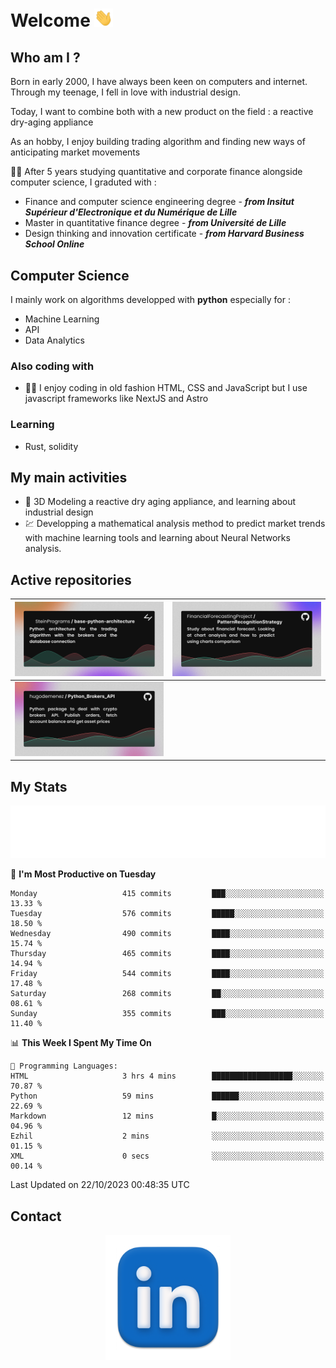# Welcome <img src="assets/hello.gif" width="30px"/>

## Who am I ?

Born in early 2000, I have always been keen on computers and internet.
Through my teenage, I fell in love with industrial design.

Today, I want to combine both with a new product on the field : a reactive dry-aging appliance

As an hobby, I enjoy building trading algorithm and finding new ways of anticipating market movements

:man_student: After 5 years studying quantitative and corporate finance alongside computer science, I graduted with :
* Finance and computer science engineering degree - ***from Insitut Supérieur d'Electronique et du Numérique de Lille***
* Master in quantitative finance degree - ***from Université de Lille***
* Design thinking and innovation certificate - ***from Harvard Business School Online***

## Computer Science

I mainly work on algorithms developped with **python** especially for :

* Machine Learning
* API
* Data Analytics

### Also coding with

* :man_technologist: I enjoy coding in old fashion HTML, CSS and JavaScript but I use javascript frameworks like NextJS and Astro

### Learning

* Rust, solidity

## My main activities

* :rocket: 3D Modeling a reactive dry aging appliance, and learning about industrial design
* :chart: Developping a mathematical analysis method to predict market trends with machine learning tools and learning about Neural Networks analysis.

## Active repositories

|[![Python Trading Algorithm](assets/base_python_architecture.png)](https://github.com/SteinPrograms/base-python-architecture)|[![Quantitative Prediction](assets/pattern_recognition_strategy.png)](https://github.com/FinancialForecastingProject/PatternRecognitionStrategy.git)|
| ------------- | ------------- |
|[![Broker SDK](assets/python_brokers_api.png)](https://github.com/hugodemenez/Python_Brokers_API)||

## My Stats

<p align=center>
<img src="metrics.plugin.wakatime.svg" alt="Metrics">
</p>

<!--START_SECTION:waka-->
📅 **I'm Most Productive on Tuesday** 

```text
Monday                   415 commits         ███░░░░░░░░░░░░░░░░░░░░░░   13.33 % 
Tuesday                  576 commits         █████░░░░░░░░░░░░░░░░░░░░   18.50 % 
Wednesday                490 commits         ████░░░░░░░░░░░░░░░░░░░░░   15.74 % 
Thursday                 465 commits         ████░░░░░░░░░░░░░░░░░░░░░   14.94 % 
Friday                   544 commits         ████░░░░░░░░░░░░░░░░░░░░░   17.48 % 
Saturday                 268 commits         ██░░░░░░░░░░░░░░░░░░░░░░░   08.61 % 
Sunday                   355 commits         ███░░░░░░░░░░░░░░░░░░░░░░   11.40 % 
```


📊 **This Week I Spent My Time On** 

```text
💬 Programming Languages: 
HTML                     3 hrs 4 mins        ██████████████████░░░░░░░   70.87 % 
Python                   59 mins             ██████░░░░░░░░░░░░░░░░░░░   22.69 % 
Markdown                 12 mins             █░░░░░░░░░░░░░░░░░░░░░░░░   04.96 % 
Ezhil                    2 mins              ░░░░░░░░░░░░░░░░░░░░░░░░░   01.15 % 
XML                      0 secs              ░░░░░░░░░░░░░░░░░░░░░░░░░   00.14 % 
```


 Last Updated on 22/10/2023 00:48:35 UTC
<!--END_SECTION:waka-->

## Contact

<p align=center >
<a href="https://www.linkedin.com/in/hugo-demenez/">
<picture>
  <source media="(prefers-color-scheme: dark)" srcset="assets/linkedin_light.png">
  <img height="200px" width="200px" alt="Linkedin link" src="assets/linkedin.png">
</picture>
</a>
</p>
